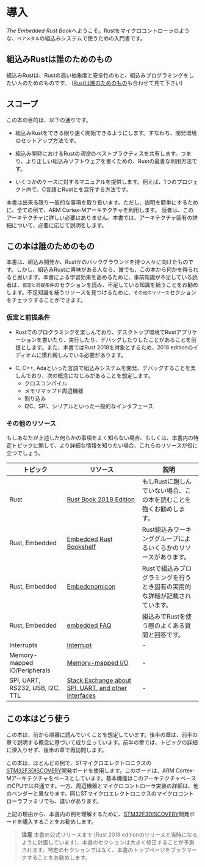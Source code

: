<!-- # Introduction -->

# 導入

<!-- Welcome to The Embedded Rust Book: An introductory book about using the Rust -->
<!-- Programming Language on "Bare Metal" embedded systems, such as Microcontrollers. -->

*The Embedded Rust Book*へようこそ。Rustをマイクロコントローラのような、`ベアメタル`の組込みシステムで使うための入門書です。

<!-- ## Who Embedded Rust is For -->
<!-- Embedded Rust is for everyone who wants to do embedded programming backed by the higher-level concepts and safety guarantees the Rust language provides. -->
<!-- (See also [Who Rust Is For](https://doc.rust-lang.org/book/2018-edition/ch00-00-introduction.html)) -->

## 組込みRustは誰のためのもの
組込みRustは、Rustの高い抽象度と安全性のもと、組込みプログラミングをしたい人のためのものです。
([Rustは誰のためのもの](https://doc.rust-lang.org/book/2018-edition/ch00-00-introduction.html)も合わせて見て下さい)

<!-- ## Scope -->

## スコープ

<!-- The goals of this book are: -->

この本の目的は、以下の通りです。

<!-- * Get developers up to speed with embedded Rust development. i.e. How to set -->
<!--   up a development environment. -->

* 組込みRustをできる限り速く開始できるようにします。すなわち、開発環境のセットアップ方法です。

<!-- * Share *current* best practices about using Rust for embedded development. i.e. -->
<!--   How to best use Rust language features to write more correct embedded -->
<!--   software. -->

* 組込み開発におけるRustの*現在*のベストプラクティスを共有します。つまり、より正しい組込みソフトウェアを書くための、Rustの最善な利用方法です。

<!-- * Serve as a cookbook in some cases. e.g. How do I do mix C and Rust in a single -->
<!--   project? -->

* いくつかのケースに対するマニュアルを提供します。例えば、1つのプロジェクト内で、C言語とRustとを混在する方法です。

<!-- This book tries to be as general as possible but to make things easier for both -->
<!-- the readers and the writers it uses the ARM Cortex-M architecture in all its -->
<!-- examples. However, the book assumes that the reader is not familiar with this -->
<!-- particular architecture and explains details particular to this architecture -->
<!-- where required. -->

本書は出来る限り一般的な事項を取り扱います。ただし、説明を簡単にするために、全ての例で、ARM Cortex-Mアーキテクチャを利用します。
読者は、このアーキテクチャに詳しい必要はありません。本書では、アーキテクチャ固有の詳細について、必要に応じて説明をします。

<!-- ## Who This Book is For -->
<!-- This book caters towards people with either some embedded background or some Rust background, however we assume -->
<!-- everybody curious about embedded Rust programming can get something out of this book. For those without any prior knowledge -->
<!-- we suggest you read the "Assumptions and Prerequisites" section and catch up on missing knowledge to get more out of the book -->
<!-- and improve your reading experience. You can check out the "Other Resources" section to find resources on topics -->
<!-- you want to catch up on. -->

## この本は誰のためのもの
本書は、組込み開発か、Rustかのバックグラウンドを持つ人々に向けたものです。しかし、組込みRustに興味がある人なら、誰でも、この本から何かを得られると思います。本書による学習効果を高めるために、事前知識が不足している読者は、`仮定と前提条件`のセクションを読み、不足している知識を補うことをお勧めします。不足知識を補うリソースを見つけるために、`その他のリソース`セクションをチェックすることができます。

<!-- ### Assumptions and Prerequisites -->

### 仮定と前提条件

<!-- * You are comfortable using the Rust Programming Language, and have written, -->
<!--   run, and debugged Rust applications on a desktop environment. You should also -->
<!--   be familiar with the idioms of the [2018 edition] as this book targets -->
<!--   Rust 2018. -->

* Rustでのプログラミングを楽しんでおり、デスクトップ環境でRustアプリケーションを書いたり、実行したり、デバッグしたりしたことがあることを前提とします。また、本書ではRust 2018を対象とするため、2018 editionのイディオムに慣れ親しんでいる必要があります。

[2018 edition]: https://rust-lang-nursery.github.io/edition-guide/

<!-- * You are comfortable developing and debugging embedded systems in another -->
<!--   language such as C, C++, or Ada, and are familiar with concepts such as: -->
<!--     * Cross Compilation -->
<!--     * Memory Mapped Peripherals -->
<!--     * Interrupts -->
<!--     * Common interfaces such as I2C, SPI, Serial, etc. -->

* C, C++, Adaといった言語で組込みシステムを開発、デバッグすることを楽しんでおり、次の概念になじみがあることを想定します。
    * クロスコンパイル
    * メモリマップド周辺機器
    * 割り込み
    * I2C、SPI、シリアルといった一般的なインタフェース

<!-- ### Other Resources -->
<!-- If you are unfamiliar with anything mentioned above or if you want more information about a specific topic mentioned in this book you might find some of these resources helpful. -->

### その他のリソース
もしあなたが上述した何らかの事項をよく知らない場合、もしくは、本書内の特定トピックに関して、より詳細な情報を知りたい場合、これらのリソースが役に立つでしょう。

<!--
| Topic        | Resource | Description |
|--------------|----------|-------------|
| Rust         | [Rust Book 2018 Edition](https://doc.rust-lang.org/book/2018-edition/index.html) | If you are not yet comfortable with Rust, we highly suggest reading the this book. |
| Rust, Embedded | [Embedded Rust Bookshelf](https://docs.rust-embedded.org) | Here you can find several other resources provided by Rust's Embedded Working Group. |
| Rust, Embedded | [Embedonomicon](https://docs.rust-embedded.org/embedonomicon/) | The nitty gritty details when doing embedded programming in Rust. |
| Rust, Embedded | [embedded FAQ](https://docs.rust-embedded.org/faq.html) | Frequently asked questions about Rust in an embedded context. |
| Interrupts | [Interrupt](https://en.wikipedia.org/wiki/Interrupt) | - |
| Memory-mapped IO/Peripherals | [Memory-mapped I/O](https://en.wikipedia.org/wiki/Memory-mapped_I/O) | - |
| SPI, UART, RS232, USB, I2C, TTL | [Stack Exchange about SPI, UART, and other interfaces](https://electronics.stackexchange.com/questions/37814/usart-uart-rs232-usb-spi-i2c-ttl-etc-what-are-all-of-these-and-how-do-th) | - |
-->

| トピック      | リソース   | 説明 |
|--------------|----------|-------------|
| Rust         | [Rust Book 2018 Edition](https://doc.rust-lang.org/book/2018-edition/index.html) | もしRustに親しんでいない場合、この本を読むことを強くお勧めします。 |
| Rust, Embedded | [Embedded Rust Bookshelf](https://docs.rust-embedded.org) | Rust組込みワーキンググループによるいくらかのリソースがあります。 |
| Rust, Embedded | [Embedonomicon](https://docs.rust-embedded.org/embedonomicon/) | Rustで組込みプログラミングを行うとき固有の実用的な詳細が記載されています。 |
| Rust, Embedded | [embedded FAQ](https://docs.rust-embedded.org/faq.html) | 組込みでRustを使う際のよくある質問と回答です。 |
| Interrupts | [Interrupt](https://en.wikipedia.org/wiki/Interrupt) | - |
| Memory-mapped IO/Peripherals | [Memory-mapped I/O](https://en.wikipedia.org/wiki/Memory-mapped_I/O) | - |
| SPI, UART, RS232, USB, I2C, TTL | [Stack Exchange about SPI, UART, and other interfaces](https://electronics.stackexchange.com/questions/37814/usart-uart-rs232-usb-spi-i2c-ttl-etc-what-are-all-of-these-and-how-do-th) | - |

<!-- ## How to Use This Book -->

## この本はどう使う

<!-- This book generally assumes that you’re reading it front-to-back. Later -->
<!-- chapters build on concepts in earlier chapters, and earlier chapters may -->
<!-- not dig into details on a topic, revisiting the topic in a later chapter. -->

この本は、前から順番に読んでいくことを想定しています。後半の章は、前半の章で説明する概念に基づいて成り立っています。前半の章では、トピックの詳細に深入りせず、後半の章で再訪問します。

<!-- This book will be using the [STM32F3DISCOVERY] development board from -->
<!-- STMicroelectronics for the majority of the examples contained within. This board -->
<!-- is based on the ARM Cortex-M architecture, and while basic functionality is -->
<!-- common across most CPUs based on this architecture, peripherals and other -->
<!-- implementation details of Microcontrollers are different between different -->
<!-- vendors, and often even different between Microcontroller families from the same -->
<!-- vendor. -->

この本は、ほとんどの例で、STマイクロエレクトロニクスの[STM32F3DISCOVERY]開発ボードを使用します。このボードは、ARM Cortex-Mアーキテクチャをベースとしています。基本機能はこのアーキテクチャベースのCPUでは共通です。一方、周辺機器とマイクロコントローラ実装の詳細は、他のベンダーと異なります。同じSTマイクロエレクトロニクスのマイクロコントローラファミリでも、違いがあります。

<!-- For this reason, we suggest purchasing the [STM32F3DISCOVERY] development board -->
<!-- for the purpose of following the examples in this book. -->

上記の理由から、本書内の例を理解するために、[STM32F3DISCOVERY]開発ボードを購入することをお勧めします。

[STM32F3DISCOVERY]: http://www.st.com/en/evaluation-tools/stm32f3discovery.html

<!-- > **HEADS UP** Until the official release of this book, which is planned to -->
<!-- > coincide with the 2018 edition release of the Rust Programming Language, -->
<!-- > expect the sections of this book to change quite a bit. We recommend -->
<!-- > bookmarking the root of this book instead of any specific section. -->

> **注意** 本書の公式リリースまで (Rust 2018 editionのリリースと当時になるように計画しています)、本書のセクションは大きく修正することが予測されます。特定のセクションではなく、本書のトップページをブックマークすることをお勧めします。

<!-- 日本語訳へのコントリビューション情報を代わりに掲載する？ -->

<!-- ## Contributing to This Book -->

<!-- The work on this book is coordinated in [this repository] and is mainly -->
<!-- developed by the [resources team]. -->

<!-- [this repository]: https://github.com/rust-embedded/book -->
<!-- [resources team]: https://github.com/rust-embedded/wg#the-resources-team -->

<!-- If you have trouble following the instructions in this book or find that some -->
<!-- section of the book is not clear enough or hard to follow then that's a bug and -->
<!-- it should be reported in [the issue tracker] of this book. -->

<!-- [the issue tracker]: https://github.com/rust-embedded/book/issues/ -->

<!-- Pull requests fixing typos and adding new content are very welcome! -->
